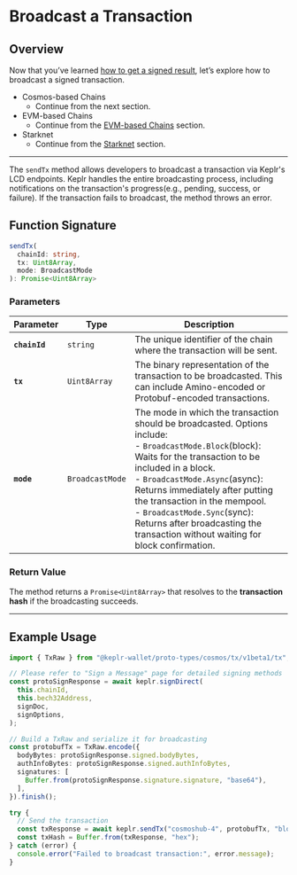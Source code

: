 # Broadcast a Transaction

## Overview

Now that you’ve learned [how to get a signed result](./sign-a-message.md), let’s explore how to broadcast a signed transaction.

- Cosmos-based Chains
  - Continue from the next section.
- EVM-based Chains
  - Continue from the [EVM-based Chains](../multi-ecosystem-support/evm.md#sending-ethereum-transactions) section.
- Starknet
  - Continue from the [Starknet](../multi-ecosystem-support/starknet.md#signing-transactions-on-starknet) section.

---

The `sendTx` method allows developers to broadcast a transaction via Keplr's LCD endpoints. Keplr handles the entire broadcasting process, including notifications on the transaction's progress(e.g., pending, success, or failure). If the transaction fails to broadcast, the method throws an error.

## Function Signature

```typescript
sendTx(
  chainId: string,
  tx: Uint8Array,
  mode: BroadcastMode
): Promise<Uint8Array>
```

### Parameters

| Parameter | Type | Description |
|-----------|------|-------------|
| **`chainId`** | `string` | The unique identifier of the chain where the transaction will be sent. |
| **`tx`** | `Uint8Array` | The binary representation of the transaction to be broadcasted. This can include Amino-encoded or Protobuf-encoded transactions. |
| **`mode`** | `BroadcastMode` | The mode in which the transaction should be broadcasted. Options include:<br/> - `BroadcastMode.Block`(block): Waits for the transaction to be included in a block.<br/> - `BroadcastMode.Async`(async): Returns immediately after putting the transaction in the mempool.<br/> - `BroadcastMode.Sync`(sync): Returns after broadcasting the transaction without waiting for block confirmation. |

### Return Value

The method returns a `Promise<Uint8Array>` that resolves to the **transaction hash** if the broadcasting succeeds.

---

## Example Usage

```typescript
import { TxRaw } from "@keplr-wallet/proto-types/cosmos/tx/v1beta1/tx";

// Please refer to "Sign a Message" page for detailed signing methods
const protoSignResponse = await keplr.signDirect(
  this.chainId,
  this.bech32Address,
  signDoc,
  signOptions,
);

// Build a TxRaw and serialize it for broadcasting
const protobufTx = TxRaw.encode({
  bodyBytes: protoSignResponse.signed.bodyBytes,
  authInfoBytes: protoSignResponse.signed.authInfoBytes,
  signatures: [
    Buffer.from(protoSignResponse.signature.signature, "base64"),
  ],
}).finish();

try {
  // Send the transaction
  const txResponse = await keplr.sendTx("cosmoshub-4", protobufTx, "block");
  const txHash = Buffer.from(txResponse, "hex");
} catch (error) {
  console.error("Failed to broadcast transaction:", error.message);
}
```
